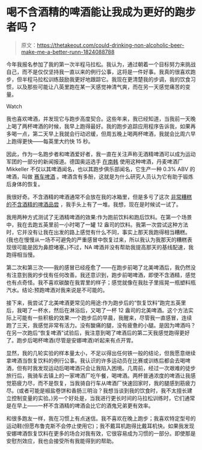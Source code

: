# 喝不含酒精的啤酒能让我成为更好的跑步者吗？

> 原文：<https://thetakeout.com/could-drinking-non-alcoholic-beer-make-me-a-better-runn-1824088788>

今年我报名参加了我的第一次半程马拉松。我认为，通过朝着一个目标努力来挑战自己，而不是仅仅坚持我一直以来的例行公事，这将是一件好事。我真的很喜欢跑步，但半程马拉松训练鼓励我更好地跟踪它。我现在更清楚我的步调，我的饮食习惯，以及那些可能让八英里跑在某一天感觉神清气爽，而在另一天感觉痛苦的变量。

Watch

我也喜欢啤酒，并发现它与跑步高度契合。这些年来，我已经知道，当我前一天晚上喝了两杯啤酒的时候，我早上跑得最好。我的跑步追踪应用程序告诉我，如果再多喝一点，第二天早上我就会行动迟缓，但周五晚上喝两杯啤酒，我就会比周六早上跑得更快——每英里大约快 15 秒。

因此，作为一名跑步者和啤酒爱好者，我一直在关注声称无酒精啤酒可以成为运动军团的一部分的新闻报道。德国奥运选手 [在南韩](https://thetakeout.com/german-athletes-are-using-nonalcoholic-beer-as-gatorade-1823167057) 使用这种啤酒，丹麦啤酒厂 Mikkeller 不仅以其啤酒闻名，也以其跑步俱乐部闻名，它生产一种 0.3% ABV 的啤酒，叫做 [赛车啤酒](https://shop.mikkeller.dk/collections/low-alcohol) 。啤酒含有多酚，这就是为什么研究人员认为它有助于锻炼后身体的恢复。

我很好奇。不含酒精的啤酒通常不会放在我的冰箱里，但是多亏了这次 [非常糟糕的不含酒精的啤酒品尝](https://thetakeout.com/which-non-alcoholic-beer-is-marginally-better-than-just-1823528279) ，我手头上有了一堆。我想，现在是时候试一试了。

我用两种方式测试了无酒精啤酒的效果:作为跑前饮料和跑后饮料。在第一个场景中，我在去跑五英里前一小时喝了一罐 12 盎司的饮料。我第一次尝试这种方法时，它并没有让我在出发的路上感觉有什么不同，事实上那天我跑得相当糟糕。(我也在慢慢从一场不可避免的严重感冒中恢复过来，所以我认为我那天的糟糕表现很可能是因为鼻腔堵塞。)不过，NA 啤酒并没有帮助我提高那天的基线配速，我跑得相当慢。

第二次和第三次——我的感冒已经痊愈了——在跑步前喝了北美啤酒后，我仍然没有注意到我的步伐有任何改善。我还意识到，跑步前喝啤酒，即使不含酒精，感觉也有点奇怪。我不喜欢碳酸在我胃里的样子；感觉就像在我肚子里摇晃一瓶塑料瓶汽水。结论:预跑啤酒对我来说是不可能的。

接下来，我尝试了北美啤酒更常见的用途:作为跑步后的“恢复饮料”跑完五英里后，我喝了一杯水，然后在淋浴后，又喝了一杯 12 盎司的北美啤酒。这个方法实际上可能有一些积极的效果:一个跑步后的早晨，我醒来，尽管我一直感冒，连续跑了三天，我感觉非常有活力。没有酸痛的腿，没有疲惫的小腿。是因为啤酒吗？在另一次跑后“恢复啤酒”试验后，我注意到喝了啤酒后的第二天我感觉跑得更好了。跑步后喝杯啤酒(尽管是安娜啤酒)听起来有点开胃。

显然，我的几轮实验的样本量太小，不足以得出任何铁一般的结论，但我愿意继续拿啤酒当恢复饮料的例行公事。我认识的许多运动员在比赛或训练后都会去喝啤酒，但有时我发现运动后喝啤酒只会让我陷入困境。几周前，经过一次艰难的徒步旅行后，我骑车去镇上的一家啤酒厂吃午餐，喝啤酒。两杯普通浓度的啤酒让我感觉筋疲力尽，而不是恢复，当我骑自行车从啤酒厂快速回家时，我的腿感到筋疲力尽。(或者可能是椒盐卷饼和香肠三明治？我想当谈到我的饮食时，我不太擅长建立控制变量的实验。)另一个好处是，当我进行更长时间的马拉松训练时，它们通常是在早上——一杯不含酒精的啤酒会比它的酒鬼兄弟更有效率。

和很多跑友一样，我在习惯上有点迷信。我不喜欢在晚上跑步；我喜欢特定型号的运动鞋(但愿布鲁克斯不会停止使用它)；我不戴耳机跑得比戴耳机快。如果我发现安娜啤酒恢复饮料在更多的场合对我有效，它很容易成为习惯的一部分。即使那是安慰剂效应，我也会接受所有我能得到的帮助。
